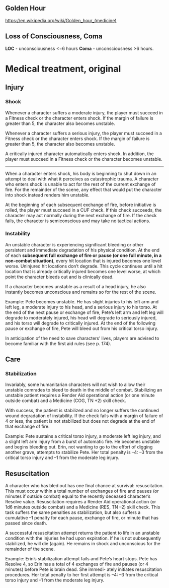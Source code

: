 ## Golden Hour
https://en.wikipedia.org/wiki/Golden_hour_(medicine)
## Loss of Consciousness, Coma

**LOC** - unconsciousness <=6 hours
**Coma** - unconsciousness >6 hours.

# Medical treatment, original
## Injury
### Shock
Whenever a character suffers a moderate 
injury, the player must succeed in a Fitness check or the character 
enters shock.  If the margin of failure is greater than 5, the character 
also becomes unstable.

Whenever a character suffers a serious 
injury, the player must succeed in a Fitness check or the character 
enters shock.  If the margin of failure is greater than 5, the character 
also becomes unstable.

A critically injured character automatically 
enters shock.  In addition, the player must succeed in a Fitness check 
or the character becomes unstable.

---

When a character enters shock, his body is beginning to shut 
down in an attempt to deal with what it perceives as catastrophic 
trauma.  A character who enters shock is unable to act for the rest 
of the current exchange of fire.  For the remainder of the scene, 
any effect that would put the character into shock instead renders 
him unstable.

At the beginning of each subsequent exchange of fire, before 
initiative is rolled, the player must succeed in a CUF check.  If this 
check succeeds, the character may act normally during the next 
exchange of fire.  If the check fails, the character is semiconscious 
and may take no tactical actions.

### Instability

An unstable character is experiencing significant bleeding 
or other persistent and immediate degradation of his physical 
condition.  At the end of each **subsequent full exchange of fire or** 
**pause (or one full minute, in a non-combat situation)**, every hit 
location that is injured becomes one level worse. Uninjured hit 
locations don’t degrade.  This cycle continues until a hit location 
that is already critically injured becomes one level worse, at which 
point the character bleeds out and is clinically dead.

If a character becomes unstable as a result of a head injury, 
he also instantly becomes unconscious and remains so for the rest 
of the scene.

Example: Pete becomes unstable.  He has slight injuries to his 
left arm and left leg, a moderate injury to his head, and a serious 
injury to his torso.  At the end of the next pause or exchange of fire, 
Pete’s left arm and left leg will degrade to moderately injured, his 
head will degrade to seriously injured, and his torso will degrade 
to critically injured.  At the end of the following pause or exchange 
of fire, Pete will bleed out from his critical torso injury.

In anticipation of the need to save characters’ lives, players 
are advised to become familiar with the first aid rules (see p. 174).
## Care
### Stabilization
Invariably, some humanitarian characters will not wish to 
allow their unstable comrades to bleed to death in the middle of 
combat. Stabilizing an unstable patient requires a Render Aid 
operational action (or one minute outside combat) and a Medicine 
(COG, TN +2) skill check.

With success, the patient is stabilized and no longer suffers 
the continued wound degradation of instability.  If the check fails 
with a margin of failure of 4 or less, the patient is not stabilized but 
does not degrade at the end of that exchange of fire.

Example: Pete sustains a critical torso injury, a moderate left 
leg injury, and a slight left arm injury from a burst of automatic 
fire. He becomes unstable and begins bleeding out. Erin, not 
wanting to go to the effort of digging another grave, attempts to 
stabilize Pete.  Her total penalty is –4: –3 from the critical torso 
injury and –1 from the moderate leg injury.
## Resuscitation
A character who has bled out has one final chance at survival: 
resuscitation.  This must occur within a total number of exchanges 
of fire and pauses (or minutes if outside combat) equal to the 
recently deceased character’s Resolve value.  Resuscitation requires 
a Render Aid operational action (or 1d6 minutes outside combat) 
and a Medicine (RES, TN –2) skill check.  This task suffers the same 
penalties as stabilization, but also suffers a cumulative –1 penalty for 
each pause, exchange of fire, or minute that has passed since death.

A successful resuscitation attempt returns the patient to life 
in an unstable condition with the injuries he had upon expiration. 
If he is not subsequently stabilized, he will die (again).  He remains 
in shock and unconscious for the remainder of the scene.

Example: Erin’s stabilization attempt fails and Pete’s heart 
stops.  Pete has Resolve 4, so Erin has a total of 4 exchanges of fire 
and pauses (or 4 minutes) before Pete is brain dead.  She immedi-
ately initiates resuscitation procedures.  Her total penalty to her 
first attempt is –4: –3 from the critical torso injury and –1 from 
the moderate leg injury.
